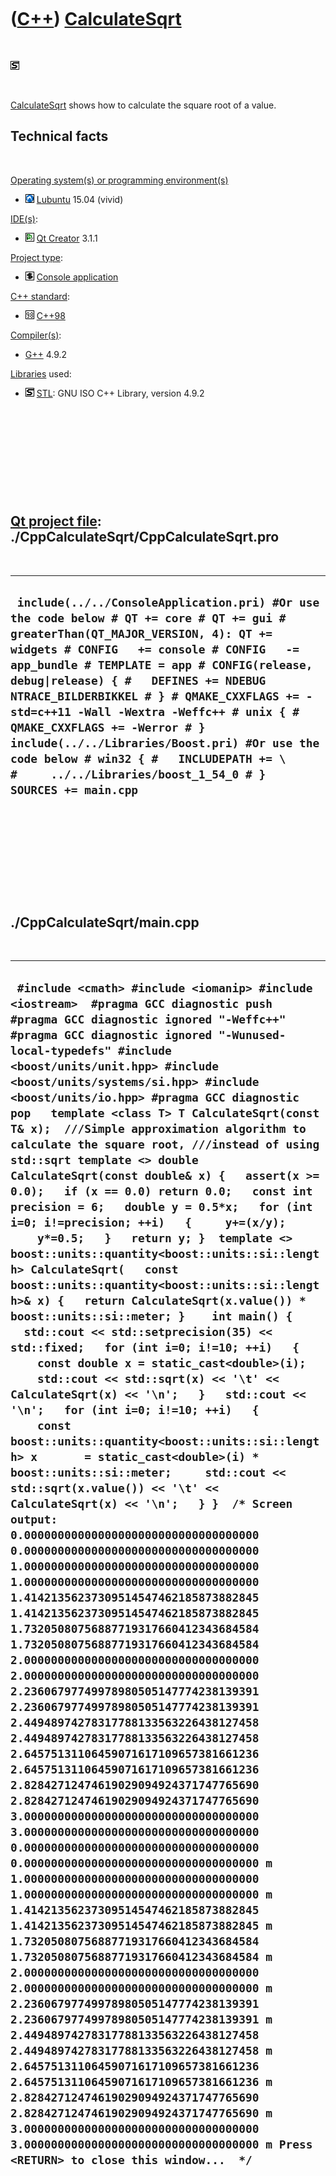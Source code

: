 
 

 

 

 

 

([C++](Cpp.md)) [CalculateSqrt](CppCalculateSqrt.md)
======================================================

 

![STL](PicStl.png)

 

[CalculateSqrt](CppCalculateSqrt.md) shows how to calculate the square
root of a value.

Technical facts
---------------

 

[Operating system(s) or programming environment(s)](CppOs.md)

-   ![Lubuntu](PicLubuntu.png) [Lubuntu](CppLubuntu.md) 15.04 (vivid)

[IDE(s)](CppIde.md):

-   ![Qt Creator](PicQtCreator.png) [Qt Creator](CppQtCreator.md) 3.1.1

[Project type](CppQtProjectType.md):

-   ![console](PicConsole.png) [Console
    application](CppConsoleApplication.md)

[C++ standard](CppStandard.md):

-   ![C++98](PicCpp98.png) [C++98](Cpp98.md)

[Compiler(s)](CppCompiler.md):

-   [G++](CppGpp.md) 4.9.2

[Libraries](CppLibrary.md) used:

-   ![STL](PicStl.png) [STL](CppStl.md): GNU ISO C++ Library, version
    4.9.2

 

 

 

 

 

[Qt project file](CppQtProjectFile.md): ./CppCalculateSqrt/CppCalculateSqrt.pro
--------------------------------------------------------------------------------

 

  ----------------------------------------------------------------------------------------------------------------------------------------------------------------------------------------------------------------------------------------------------------------------------------------------------------------------------------------------------------------------------------------------------------------------------------------------------------------------------------------------------------------------------------------------------
  ` include(../../ConsoleApplication.pri) #Or use the code below # QT += core # QT += gui # greaterThan(QT_MAJOR_VERSION, 4): QT += widgets # CONFIG   += console # CONFIG   -= app_bundle # TEMPLATE = app # CONFIG(release, debug|release) { #   DEFINES += NDEBUG NTRACE_BILDERBIKKEL # } # QMAKE_CXXFLAGS += -std=c++11 -Wall -Wextra -Weffc++ # unix { #   QMAKE_CXXFLAGS += -Werror # }  include(../../Libraries/Boost.pri) #Or use the code below # win32 { #   INCLUDEPATH += \ #     ../../Libraries/boost_1_54_0 # }  SOURCES += main.cpp`
  ----------------------------------------------------------------------------------------------------------------------------------------------------------------------------------------------------------------------------------------------------------------------------------------------------------------------------------------------------------------------------------------------------------------------------------------------------------------------------------------------------------------------------------------------------

 

 

 

 

 

./CppCalculateSqrt/main.cpp
---------------------------

 

  ------------------------------------------------------------------------------------------------------------------------------------------------------------------------------------------------------------------------------------------------------------------------------------------------------------------------------------------------------------------------------------------------------------------------------------------------------------------------------------------------------------------------------------------------------------------------------------------------------------------------------------------------------------------------------------------------------------------------------------------------------------------------------------------------------------------------------------------------------------------------------------------------------------------------------------------------------------------------------------------------------------------------------------------------------------------------------------------------------------------------------------------------------------------------------------------------------------------------------------------------------------------------------------------------------------------------------------------------------------------------------------------------------------------------------------------------------------------------------------------------------------------------------------------------------------------------------------------------------------------------------------------------------------------------------------------------------------------------------------------------------------------------------------------------------------------------------------------------------------------------------------------------------------------------------------------------------------------------------------------------------------------------------------------------------------------------------------------------------------------------------------------------------------------------------------------------------------------------------------------------------------------------------------------------------------------------------------------------------------------------------------------------------------------------------------------------------------------------------------------------------------------------------------------------------------------------------------------------------------------------------------------------------------------------------------------------------------------------------------------------------------------------------------------------------------------------------------------------------------------------------------------------------------------------------------------------------------------------------------------------------------------------------------------------------------------------------------------------------------------------------
  ` #include <cmath> #include <iomanip> #include <iostream>  #pragma GCC diagnostic push #pragma GCC diagnostic ignored "-Weffc++" #pragma GCC diagnostic ignored "-Wunused-local-typedefs" #include <boost/units/unit.hpp> #include <boost/units/systems/si.hpp> #include <boost/units/io.hpp> #pragma GCC diagnostic pop   template <class T> T CalculateSqrt(const T& x);  ///Simple approximation algorithm to calculate the square root, ///instead of using std::sqrt template <> double CalculateSqrt(const double& x) {   assert(x >= 0.0);   if (x == 0.0) return 0.0;   const int precision = 6;   double y = 0.5*x;   for (int i=0; i!=precision; ++i)   {     y+=(x/y);     y*=0.5;   }   return y; }  template <> boost::units::quantity<boost::units::si::length> CalculateSqrt(   const boost::units::quantity<boost::units::si::length>& x) {   return CalculateSqrt(x.value()) * boost::units::si::meter; }    int main() {   std::cout << std::setprecision(35) << std::fixed;   for (int i=0; i!=10; ++i)   {     const double x = static_cast<double>(i);     std::cout << std::sqrt(x) << '\t' << CalculateSqrt(x) << '\n';   }   std::cout << '\n';   for (int i=0; i!=10; ++i)   {     const boost::units::quantity<boost::units::si::length> x       = static_cast<double>(i) * boost::units::si::meter;     std::cout << std::sqrt(x.value()) << '\t' << CalculateSqrt(x) << '\n';   } }  /* Screen output:  0.00000000000000000000000000000000000   0.00000000000000000000000000000000000 1.00000000000000000000000000000000000   1.00000000000000000000000000000000000 1.41421356237309514547462185873882845   1.41421356237309514547462185873882845 1.73205080756887719317660412343684584   1.73205080756887719317660412343684584 2.00000000000000000000000000000000000   2.00000000000000000000000000000000000 2.23606797749978980505147774238139391   2.23606797749978980505147774238139391 2.44948974278317788133563226438127458   2.44948974278317788133563226438127458 2.64575131106459071617109657381661236   2.64575131106459071617109657381661236 2.82842712474619029094924371747765690   2.82842712474619029094924371747765690 3.00000000000000000000000000000000000   3.00000000000000000000000000000000000  0.00000000000000000000000000000000000   0.00000000000000000000000000000000000 m 1.00000000000000000000000000000000000   1.00000000000000000000000000000000000 m 1.41421356237309514547462185873882845   1.41421356237309514547462185873882845 m 1.73205080756887719317660412343684584   1.73205080756887719317660412343684584 m 2.00000000000000000000000000000000000   2.00000000000000000000000000000000000 m 2.23606797749978980505147774238139391   2.23606797749978980505147774238139391 m 2.44948974278317788133563226438127458   2.44948974278317788133563226438127458 m 2.64575131106459071617109657381661236   2.64575131106459071617109657381661236 m 2.82842712474619029094924371747765690   2.82842712474619029094924371747765690 m 3.00000000000000000000000000000000000   3.00000000000000000000000000000000000 m Press <RETURN> to close this window...  */`
  ------------------------------------------------------------------------------------------------------------------------------------------------------------------------------------------------------------------------------------------------------------------------------------------------------------------------------------------------------------------------------------------------------------------------------------------------------------------------------------------------------------------------------------------------------------------------------------------------------------------------------------------------------------------------------------------------------------------------------------------------------------------------------------------------------------------------------------------------------------------------------------------------------------------------------------------------------------------------------------------------------------------------------------------------------------------------------------------------------------------------------------------------------------------------------------------------------------------------------------------------------------------------------------------------------------------------------------------------------------------------------------------------------------------------------------------------------------------------------------------------------------------------------------------------------------------------------------------------------------------------------------------------------------------------------------------------------------------------------------------------------------------------------------------------------------------------------------------------------------------------------------------------------------------------------------------------------------------------------------------------------------------------------------------------------------------------------------------------------------------------------------------------------------------------------------------------------------------------------------------------------------------------------------------------------------------------------------------------------------------------------------------------------------------------------------------------------------------------------------------------------------------------------------------------------------------------------------------------------------------------------------------------------------------------------------------------------------------------------------------------------------------------------------------------------------------------------------------------------------------------------------------------------------------------------------------------------------------------------------------------------------------------------------------------------------------------------------------------------------------------------

 

 

 

 

 

 

